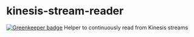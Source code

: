 # kinesis-stream-reader

[![Greenkeeper badge](https://badges.greenkeeper.io/Collaborne/kinesis-stream-reader.svg)](https://greenkeeper.io/)
Helper to continuously read from Kinesis streams

